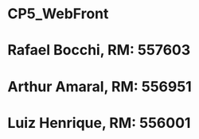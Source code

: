 # CP5_WebFront

# Rafael Bocchi, RM: 557603
# Arthur Amaral, RM: 556951
# Luiz Henrique, RM: 556001
